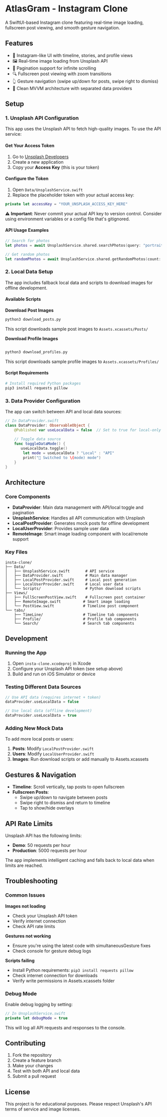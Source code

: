 # AtlasGram - Instagram Clone

A SwiftUI-based Instagram clone featuring real-time image loading, fullscreen post viewing, and smooth gesture navigation.

## Features

- 📱 Instagram-like UI with timeline, stories, and profile views
- 🖼️ Real-time image loading from Unsplash API
- 📄 Pagination support for infinite scrolling
- 🔍 Fullscreen post viewing with zoom transitions
- 👆 Gesture navigation (swipe up/down for posts, swipe right to dismiss)
- 🎨 Clean MVVM architecture with separated data providers

## Setup

### 1. Unsplash API Configuration

This app uses the Unsplash API to fetch high-quality images. To use the API service:

#### Get Your Access Token
1. Go to [Unsplash Developers](https://unsplash.com/developers)
2. Create a new application
3. Copy your **Access Key** (this is your token)

#### Configure the Token
1. Open `Data/UnsplashService.swift`
2. Replace the placeholder token with your actual access key:

```swift
private let accessKey = "YOUR_UNSPLASH_ACCESS_KEY_HERE"
```

⚠️ **Important**: Never commit your actual API key to version control. Consider using environment variables or a config file that's gitignored.

#### API Usage Examples
```swift
// Search for photos
let photos = await UnsplashService.shared.searchPhotos(query: "portrait", page: 1, perPage: 20)

// Get random photos
let randomPhotos = await UnsplashService.shared.getRandomPhotos(count: 10, query: "lifestyle")
```

### 2. Local Data Setup

The app includes fallback local data and scripts to download images for offline development.

#### Available Scripts

**Download Post Images**
```bash
python3 download_posts.py
```
This script downloads sample post images to `Assets.xcassets/Posts/`

**Download Profile Images**
```bash

python3 download_profiles.py
```
This script downloads sample profile images to `Assets.xcassets/Profiles/`

#### Script Requirements
```bash
# Install required Python packages
pip3 install requests pillow
```

### 3. Data Provider Configuration

The app can switch between API and local data sources:

```swift
// In DataProvider.swift
class DataProvider: ObservableObject {
    @Published var useLocalData = false  // Set to true for local-only mode
    
    // Toggle data source
    func toggleDataMode() {
       useLocalData.toggle()
        let mode = useLocalData ? "Local" : "API"
        print("🔄 Switched to \(mode) mode")
    }
}
```

## Architecture

### Core Components

- **DataProvider**: Main data management with API/local toggle and pagination
- **UnsplashService**: Handles all API communication with Unsplash
- **LocalPostProvider**: Generates mock posts for offline development
- **LocalUserProvider**: Provides sample user data
- **RemoteImage**: Smart image loading component with local/remote support

### Key Files

```
insta-clone/
├── Data/
│   ├── UnsplashService.swift       # API service
│   ├── DataProvider.swift          # Main data manager
│   ├── LocalPostProvider.swift     # Local post generation
│   ├── LocalUserProvider.swift     # Local user data
│   └── Scripts/                    # Python download scripts
├── Views/
│   ├── FullScreenPostView.swift    # Fullscreen post container
│   ├── RemoteImage.swift          # Smart image loading
│   └── PostView.swift             # Timeline post component
└── tabs/
    ├── TimeLine/                  # Timeline tab components
    ├── Profile/                   # Profile tab components
    └── Search/                    # Search tab components
```

## Development

### Running the App

1. Open `insta-clone.xcodeproj` in Xcode
2. Configure your Unsplash API token (see setup above)
3. Build and run on iOS Simulator or device

### Testing Different Data Sources

```swift
// Use API data (requires internet + token)
dataProvider.useLocalData = false

// Use local data (offline development)
dataProvider.useLocalData = true
```

### Adding New Mock Data

To add more local posts or users:

1. **Posts**: Modify `LocalPostProvider.swift`
2. **Users**: Modify `LocalUserProvider.swift`
3. **Images**: Run download scripts or add manually to Assets.xcassets

## Gestures & Navigation

- **Timeline**: Scroll vertically, tap posts to open fullscreen
- **Fullscreen Posts**: 
  - Swipe up/down to navigate between posts
  - Swipe right to dismiss and return to timeline
  - Tap to show/hide overlays

## API Rate Limits

Unsplash API has the following limits:
- **Demo**: 50 requests per hour
- **Production**: 5000 requests per hour

The app implements intelligent caching and falls back to local data when limits are reached.

## Troubleshooting

### Common Issues

**Images not loading**
- Check your Unsplash API token
- Verify internet connection
- Check API rate limits

**Gestures not working**
- Ensure you're using the latest code with simultaneousGesture fixes
- Check console for gesture debug logs

**Scripts failing**
- Install Python requirements: `pip3 install requests pillow`
- Check internet connection for downloads
- Verify write permissions in Assets.xcassets folder

### Debug Mode

Enable debug logging by setting:
```swift
// In UnsplashService.swift
private let debugMode = true
```

This will log all API requests and responses to the console.

## Contributing

1. Fork the repository
2. Create a feature branch
3. Make your changes
4. Test with both API and local data
5. Submit a pull request

## License

This project is for educational purposes. Please respect Unsplash's API terms of service and image licenses.